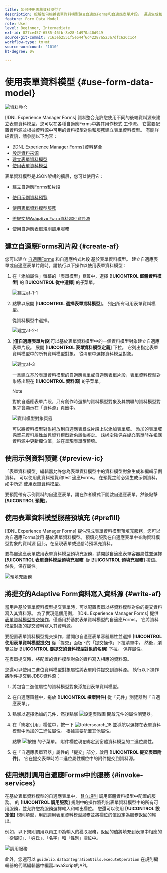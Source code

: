 ```yaml
---
title: 如何使用表單資料模型？
description: 瞭解如何根據表單資料模型建立自適應Forms和自適應表單片段。 通過生成和編輯表單資料模型中的資料模型對象的示例資料，來更深入地挖掘。 可以使用此資料預覽和test自適應Forms。
feature: Form Data Model
role: User
level: Beginner, Intermediate
exl-id: 827ce457-6585-46fb-8e28-1d970a40d949
source-git-commit: 7163eb2551f5e644f6d42287a523a7dfc626c1c4
workflow-type: tm+mt
source-wordcount: '1010'
ht-degree: 0%

---
```


# 使用表單資料模型 {#use-form-data-model}

![資料整合](do-not-localize/data-integeration.png)

[!DNL Experience Manager Forms] 資料整合允許您使用不同的後端資料源來建立表單資料模型，您可以在各種自適應Forms中將其用作模式 <!--and interactive communications--> 工作流。 它需要配置資料源並根據資料源中可用的資料模型對象和服務建立表單資料模型。 有關詳細資訊，請參閱以下內容：

* [[!DNL Experience Manager Forms] 資料整合](data-integration.md)
* [設定資料來源](configure-data-sources.md)
* [建立表單資料模型](create-form-data-models.md)
* [使用表單資料模型](work-with-form-data-model.md)

表單資料模型是JSON架構的擴展，您可以使用它：

* [建立自適應Forms和片段](#create-af)

   <!--* [Create interactive communications and building blocks like text, list, and condition fragments](#create-ic)-->
* [使用示例資料預覽](#preview-ic)
* [使用表單資料模型服務](#prefill)
* [將提交的Adaptive Form資料寫回資料源](#write-af)
* [使用自適應表單規則調用服務](#invoke-services)

## 建立自適應Forms和片段 {#create-af}

您可以建立 [自適應Forms](creating-adaptive-form.md) 和自適應格式片段 <!-- [Adaptive Form Fragments](adaptive-form-fragments.md) --> 基於表單資料模型。 建立自適應表單或自適應表單片段時，請執行以下操作以使用表單資料模型：

1. 在「添加屬性」螢幕的「表單模型」頁籤中，選擇 **[!UICONTROL 窗體資料模型]** 的 **[!UICONTROL 從中選擇]** 的子菜單。

   ![建立af-1-1](assets/create-af-1-1.png)

1. 點擊以展開 **[!UICONTROL 選擇表單資料模型]**。 列出所有可用表單資料模型。

   從資料模型中選擇。

   ![建立af-2-1](assets/create-af-2-1.png)

1. (**僅自適應表單片段**)可以基於表單資料模型中的一個資料模型對象建立自適應表單片段。 展開 **[!UICONTROL 表單資料模型定義]** 下拉。 它列出指定表單資料模型中的所有資料模型對象。 從清單中選擇資料模型對象。

   ![建立af-3](assets/create-af-3.png)

   一旦建立基於表單資料模型的自適應表單或自適應表單片段，表單資料模型對象將出現在 **[!UICONTROL 資料源]** 的子菜單。

   >[!NOTE]
   >
   >對於自適應表單片段，只有創作時選擇的資料模型對象及其關聯的資料模型對象才會顯示在「資料源」頁籤中。

   ![資料模型對象頁籤](assets/data-model-objects-tab.png)

   可以將資料模型對象拖放到自適應表單或片段上以添加表單域。 添加的表單域保留元資料屬性並與資料模型對象屬性綁定。 該綁定確保在提交表單時在相應資料源中更新欄位值，並在呈現表單時預填。

<!-- ## Create interactive communications {#create-ic}

You can create an interactive communication based on a Form Data Model that you can use to prefill interactive communication with data from configured data sources. In addition, the building blocks of an interactive communication, such as text, list, and condition document fragments can be based on a form data model.

You can choose a Form Data Model when creating an interactive communication or a document fragment. The following image shows the General tab of the Create Interactive Communication dialog.

![create-ic](assets/create-ic.png)

General tab of Create Interactive Communication dialog

For more information, see:

[Create an interactive communication](create-interactive-communication.md)

[Text in Interactive Communications](texts-interactive-communications.md)

[Conditions in Interactive Communications](conditions-interactive-communications.md)

[List fragments](lists.md) -->

## 使用示例資料預覽 {#preview-ic}

「表單資料模型」編輯器允許您為表單資料模型中的資料模型對象生成和編輯示例資料。 可以使用此資料預覽和test <!--interactive communications and--> 適應Forms。 在預覽之前必須生成示例資料，如中所述 [使用表單資料模型](work-with-form-data-model.md#sample)。

<!--To preview an interactive communication with sample Form Data Model data:

1. On [!DNL  Experience Manager] author instance, navigate to **[!UICONTROL Forms > Forms & Documents]**.
1. Select an interactive communication and tap **[!UICONTROL Preview]** in the toolbar to select **[!UICONTROL Web Channel]**, **[!UICONTROL Print Channel]**, or **[!UICONTROL Both Channels]** to preview the interactive communication.
1. In the Preview [*channel*] dialog, ensure that **[!UICONTROL Test Data of Form Data Model]** is selected and tap **[!UICONTROL Preview]**.

The interactive communication opens with prefilled sample data.

![web-preview](assets/web-preview.png)-->

要預覽帶有示例資料的自適應表單，請在作者模式下開啟自適應表單，然後點擊 **[!UICONTROL 預覽]**。

## 使用表單資料模型服務預填充 {#prefill}

[!DNL Experience Manager Forms] 提供現成表單資料模型預填充服務，您可以為自適應Forms啟用 <!--and interactive communications--> 基於表單資料模型。 預填充服務在自適應表單中查詢資料模型對象的資料源 <!--and interactive communication--> 因此，在呈現表單或通信時預填充資料。

要為自適應表單啟用表單資料模型預填充服務，請開啟自適應表單容器屬性並選擇 **[!UICONTROL 表單資料模型預填充服務]** 從 **[!UICONTROL 預填充服務]** 按鈕。 然後，保存屬性。

![預填充服務](assets/prefill-service.png)

<!--To configure Form Data Model prefill service in an interactive communication, you can select Form Data Model Prefill Service in the Prefill Service drop-down while creating it or later by modifying the properties.

![edit-ic-props](assets/edit-ic-props.png)

Edit Properties dialog for an interactive communication-->

## 將提交的Adaptive Form資料寫入資料源 {#write-af}

當用戶基於表單資料模型提交表單時，可以配置表單以將資料模型對象的提交資料寫入其資料源。 為了實現這個用例， [!DNL Experience Manager Forms] 提供 [表單資料模型提交操作](configuring-submit-actions.md)，僅適用於基於表單資料模型的自適應Forms。 它將資料模型對象的提交資料寫入其資料源。

要配置表單資料模型提交操作，請開啟自適應表單容器屬性並選擇 **[!UICONTROL 使用表單資料模型提交]** 從「提交」面板下的「提交操作」下拉清單中。 然後，瀏覽並從 **[!UICONTROL 要提交的資料模型對象的名稱]** 下拉。 保存屬性。

在表單提交時，將配置的資料模型對象的資料寫入相應的資料源。

<!--![data-submission](assets/data-submission.png)-->

您還可以使用二進位資料模型對象屬性將表單附件提交到資料源。 執行以下操作將附件提交到JDBC資料源：

1. 將包含二進位屬性的資料模型對象添加到表單資料模型。
1. 在自適應窗體中，拖放 **[!UICONTROL 檔案附件]** 從「元件」瀏覽器到「自適應表單」。
1. 點擊以選擇添加的元件，然後點擊 ![設定表徵圖](assets/configure-icon.svg) 開啟元件的屬性瀏覽器。
1. 在「綁定引用」欄位中，按一下 ![foldersearch_18](assets/folder-search-icon.svg) 並導航以選擇在表單資料模型中添加的二進位屬性。 根據需要配置其他屬性。

   點擊 ![按鈕](assets/save_icon.svg) 的子菜單。 附件欄位現在綁定到窗體資料模型的二進位屬性。

1. 在「自適應表單容器」屬性的「提交」部分，啟用 **[!UICONTROL 提交表單附件]**。 它在提交表單時將二進位屬性欄位中的附件提交到資料源。

## 使用規則調用自適應Forms中的服務 {#invoke-services}

在基於表單資料模型的自適應表單中， [建立規則](rule-editor.md) 調用窗體資料模型中配置的服務。 的 **[!UICONTROL 調用服務]** 規則中的操作將列出表單資料模型中的所有可用服務，並允許您為服務選擇輸入和輸出欄位。 您還可以使用 **[!UICONTROL 設定值]** 規則類型，用於調用表單資料模型服務並將欄位的值設定為服務返回的輸出。

例如，以下規則調用以員工ID為輸入的獲取服務，返回的值將填充到表單中相應的「從屬ID」、「姓氏」、「名字」和「性別」欄位中。

![調用服務](assets/invoke-service.png)

此外，您還可以 `guidelib.dataIntegrationUtils.executeOperation` 在規則編輯器的代碼編輯器中編寫JavaScript的API。 <!-- For API details, see [API to invoke Form Data Model service](invoke-form-data-model-services.md).-->
